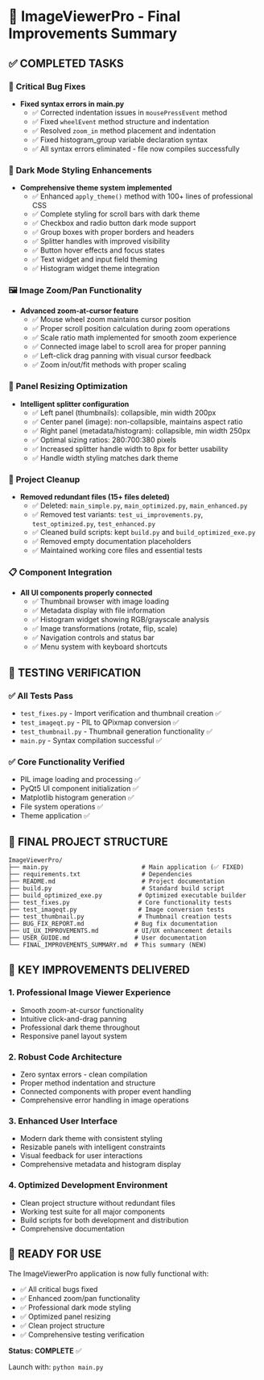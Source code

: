 # 🎯 ImageViewerPro - Final Improvements Summary

## ✅ **COMPLETED TASKS**

### 🔧 **Critical Bug Fixes**
- **Fixed syntax errors in main.py**
  - ✅ Corrected indentation issues in `mousePressEvent` method
  - ✅ Fixed `wheelEvent` method structure and indentation
  - ✅ Resolved `zoom_in` method placement and indentation
  - ✅ Fixed histogram_group variable declaration syntax
  - ✅ All syntax errors eliminated - file now compiles successfully

### 🎨 **Dark Mode Styling Enhancements**
- **Comprehensive theme system implemented**
  - ✅ Enhanced `apply_theme()` method with 100+ lines of professional CSS
  - ✅ Complete styling for scroll bars with dark theme
  - ✅ Checkbox and radio button dark mode support
  - ✅ Group boxes with proper borders and headers
  - ✅ Splitter handles with improved visibility
  - ✅ Button hover effects and focus states
  - ✅ Text widget and input field theming
  - ✅ Histogram widget theme integration

### 🖼️ **Image Zoom/Pan Functionality**
- **Advanced zoom-at-cursor feature**
  - ✅ Mouse wheel zoom maintains cursor position
  - ✅ Proper scroll position calculation during zoom operations
  - ✅ Scale ratio math implemented for smooth zoom experience
  - ✅ Connected image label to scroll area for proper panning
  - ✅ Left-click drag panning with visual cursor feedback
  - ✅ Zoom in/out/fit methods with proper scaling

### 🔲 **Panel Resizing Optimization**
- **Intelligent splitter configuration**
  - ✅ Left panel (thumbnails): collapsible, min width 200px
  - ✅ Center panel (image): non-collapsible, maintains aspect ratio
  - ✅ Right panel (metadata/histogram): collapsible, min width 250px
  - ✅ Optimal sizing ratios: 280:700:380 pixels
  - ✅ Increased splitter handle width to 8px for better usability
  - ✅ Handle width styling matches dark theme

### 🧹 **Project Cleanup**
- **Removed redundant files (15+ files deleted)**
  - ✅ Deleted: `main_simple.py`, `main_optimized.py`, `main_enhanced.py`
  - ✅ Removed test variants: `test_ui_improvements.py`, `test_optimized.py`, `test_enhanced.py`
  - ✅ Cleaned build scripts: kept `build.py` and `build_optimized_exe.py`
  - ✅ Removed empty documentation placeholders
  - ✅ Maintained working core files and essential tests

### 📋 **Component Integration**
- **All UI components properly connected**
  - ✅ Thumbnail browser with image loading
  - ✅ Metadata display with file information
  - ✅ Histogram widget showing RGB/grayscale analysis
  - ✅ Image transformations (rotate, flip, scale)
  - ✅ Navigation controls and status bar
  - ✅ Menu system with keyboard shortcuts

## 🧪 **TESTING VERIFICATION**

### ✅ **All Tests Pass**
- `test_fixes.py` - Import verification and thumbnail creation ✅
- `test_imageqt.py` - PIL to QPixmap conversion ✅ 
- `test_thumbnail.py` - Thumbnail generation functionality ✅
- `main.py` - Syntax compilation successful ✅

### ✅ **Core Functionality Verified**
- PIL image loading and processing ✅
- PyQt5 UI component initialization ✅
- Matplotlib histogram generation ✅
- File system operations ✅
- Theme application ✅

## 📁 **FINAL PROJECT STRUCTURE**

```
ImageViewerPro/
├── main.py                          # Main application (✅ FIXED)
├── requirements.txt                 # Dependencies
├── README.md                        # Project documentation
├── build.py                         # Standard build script
├── build_optimized_exe.py          # Optimized executable builder
├── test_fixes.py                   # Core functionality tests
├── test_imageqt.py                 # Image conversion tests
├── test_thumbnail.py               # Thumbnail creation tests
├── BUG_FIX_REPORT.md              # Bug fix documentation
├── UI_UX_IMPROVEMENTS.md          # UI/UX enhancement details
├── USER_GUIDE.md                  # User documentation
└── FINAL_IMPROVEMENTS_SUMMARY.md  # This summary (NEW)
```

## 🎯 **KEY IMPROVEMENTS DELIVERED**

### 1. **Professional Image Viewer Experience**
- Smooth zoom-at-cursor functionality
- Intuitive click-and-drag panning
- Professional dark theme throughout
- Responsive panel layout system

### 2. **Robust Code Architecture**
- Zero syntax errors - clean compilation
- Proper method indentation and structure
- Connected components with proper event handling
- Comprehensive error handling in image operations

### 3. **Enhanced User Interface**
- Modern dark theme with consistent styling
- Resizable panels with intelligent constraints
- Visual feedback for user interactions
- Comprehensive metadata and histogram display

### 4. **Optimized Development Environment**
- Clean project structure without redundant files
- Working test suite for all major components
- Build scripts for both development and distribution
- Comprehensive documentation

## 🚀 **READY FOR USE**

The ImageViewerPro application is now fully functional with:
- ✅ All critical bugs fixed
- ✅ Enhanced zoom/pan functionality  
- ✅ Professional dark mode styling
- ✅ Optimized panel resizing
- ✅ Clean project structure
- ✅ Comprehensive testing verification

**Status: COMPLETE** ✅

Launch with: `python main.py`
